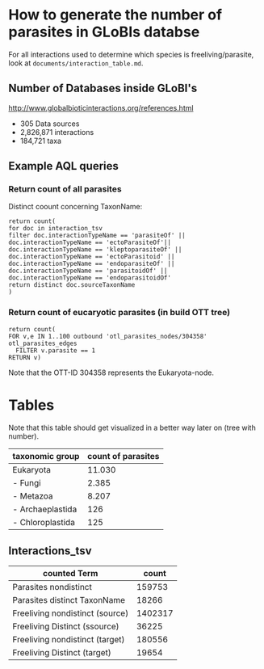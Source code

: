 # How to generate the number of parasites in GLoBIs databse

For all interactions used to determine which species is freeliving/parasite, look at `documents/interaction_table.md`.

## Number of Databases inside GLoBI's
http://www.globalbioticinteractions.org/references.html

- 305 Data sources
- 2,826,871 interactions
- 184,721 taxa

## Example AQL queries

### Return count of all parasites

Distinct coount concerning TaxonName:
```
return count(
for doc in interaction_tsv
filter doc.interactionTypeName == 'parasiteOf' ||
doc.interactionTypeName == 'ectoParasiteOf'||
doc.interactionTypeName == 'kleptoparasiteOf' ||
doc.interactionTypeName == 'ectoParasitoid' ||
doc.interactionTypeName == 'endoparasiteOf' ||
doc.interactionTypeName == 'parasitoidOf' ||
doc.interactionTypeName == 'endoparasitoidOf'
return distinct doc.sourceTaxonName
)
```

### Return count of eucaryotic parasites (in build OTT tree)
```
return count(
FOR v,e IN 1..100 outbound 'otl_parasites_nodes/304358' otl_parasites_edges
  FILTER v.parasite == 1
RETURN v)
```
Note that the OTT-ID 304358 represents the Eukaryota-node.

# Tables

Note that this table should get visualized in a better way later on (tree with number).


taxonomic group | count of parasites
---|---
Eukaryota | 11.030
- Fungi | 2.385
- Metazoa | 8.207
- Archaeplastida | 126
- Chloroplastida | 125




## Interactions_tsv
counted Term | count
---|---
Parasites nondistinct | 159753
Parasites distinct TaxonName | 18266
Freeliving nondistinct (source) | 1402317
Freeliving Distinct (ssource) | 36225
Freeliving nondistinct (target) | 180556
Freeliving Distinct (target) | 19654